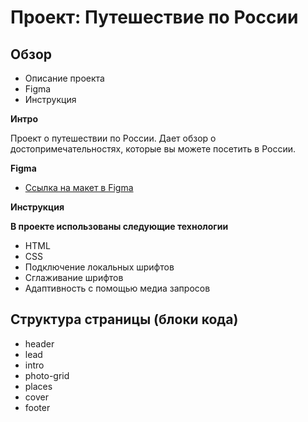 # Проект: Путешествие по России

## Обзор

- Описание проекта
- Figma
- Инструкция

**Интро**

Проект о путешествии по России. Дает обзор о достопримечательностях, которые вы можете посетить в России.

**Figma**

- [Ссылка на макет в Figma](https://www.figma.com/file/5S2WSbEFL6awjVWJ0NWL8Q/Sprint-3_-Russia-_-desktop-mobile?node-id=28503%3A0)

**Инструкция**

**В проекте использованы следующие технологии**

- HTML
- CSS
- Подключение локальных шрифтов
- Сглаживание шрифтов
- Адаптивность с помощью медиа запросов

## Структура страницы (блоки кода)

- header
- lead
- intro
- photo-grid
- places
- cover
- footer
